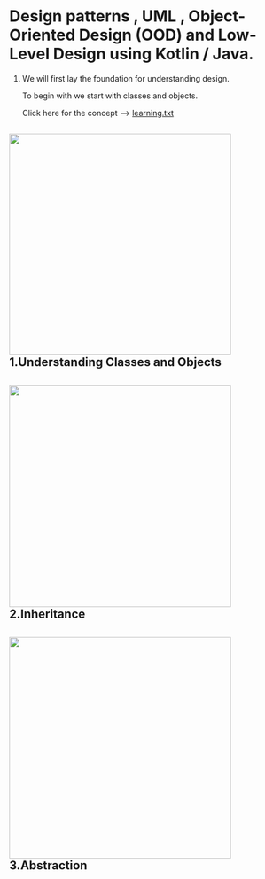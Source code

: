 # Design patterns , UML , Object-Oriented Design (OOD) and Low-Level Design using Kotlin / Java.

1) We will first lay the foundation for understanding design.

   To begin with we start with classes and objects.

    Click here for the concept --> [learning.txt](https://github.com/hegde10122/JAVA_KOTLIN_DESIGN/blob/master/uml/1_concepts.txt "Basics")

<h2><img align="center" height="400" widht="400" src="https://github.com/hegde10122/JAVA_KOTLIN_DESIGN/blob/master/uml/class_objects.png">1.Understanding Classes and Objects</h2>

<h2><img align="center" height="400" widht="400" src="https://github.com/hegde10122/JAVA_KOTLIN_DESIGN/blob/master/uml/inheritance.png">2.Inheritance</h2>

<h2><img align="center" height="400" widht="400" src="https://github.com/hegde10122/JAVA_KOTLIN_DESIGN/blob/master/uml/abstraction.svg">3.Abstraction</h2>
